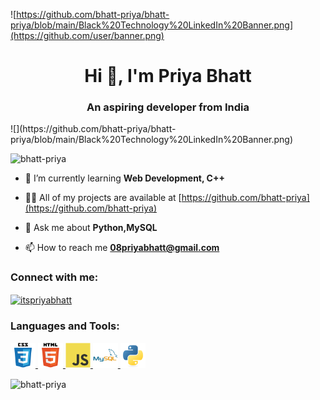 ![https://github.com/bhatt-priya/bhatt-priya/blob/main/Black%20Technology%20LinkedIn%20Banner.png](https://github.com/user/banner.png)
<h1 align="center">Hi 👋, I'm Priya Bhatt</h1>
<h3 align="center">An aspiring developer from India</h3>
![](https://github.com/bhatt-priya/bhatt-priya/blob/main/Black%20Technology%20LinkedIn%20Banner.png)
<p align="left"> <img src="https://komarev.com/ghpvc/?username=bhatt-priya&label=Profile%20views&color=0e75b6&style=flat" alt="bhatt-priya" /> </p>


- 🌱 I’m currently learning **Web Development, C++**

- 👨‍💻 All of my projects are available at [https://github.com/bhatt-priya](https://github.com/bhatt-priya)

- 💬 Ask me about **Python,MySQL**

- 📫 How to reach me **08priyabhatt@gmail.com**

<h3 align="left">Connect with me:</h3>
<p align="left">
<a href="https://twitter.com/itspriyabhatt" target="blank"><img align="center" src="https://raw.githubusercontent.com/rahuldkjain/github-profile-readme-generator/master/src/images/icons/Social/twitter.svg" alt="itspriyabhatt" height="30" width="40" /></a>
</p>

<h3 align="left">Languages and Tools:</h3>
<p align="left"> <a href="https://www.w3schools.com/css/" target="_blank" rel="noreferrer"> <img src="https://raw.githubusercontent.com/devicons/devicon/master/icons/css3/css3-original-wordmark.svg" alt="css3" width="40" height="40"/> </a> <a href="https://www.w3.org/html/" target="_blank" rel="noreferrer"> <img src="https://raw.githubusercontent.com/devicons/devicon/master/icons/html5/html5-original-wordmark.svg" alt="html5" width="40" height="40"/> </a> <a href="https://developer.mozilla.org/en-US/docs/Web/JavaScript" target="_blank" rel="noreferrer"> <img src="https://raw.githubusercontent.com/devicons/devicon/master/icons/javascript/javascript-original.svg" alt="javascript" width="40" height="40"/> </a> <a href="https://www.mysql.com/" target="_blank" rel="noreferrer"> <img src="https://raw.githubusercontent.com/devicons/devicon/master/icons/mysql/mysql-original-wordmark.svg" alt="mysql" width="40" height="40"/> </a> <a href="https://www.python.org" target="_blank" rel="noreferrer"> <img src="https://raw.githubusercontent.com/devicons/devicon/master/icons/python/python-original.svg" alt="python" width="40" height="40"/> </a> </p>



<p><img align="center" src="https://github-readme-stats.vercel.app/api/top-langs?username=bhatt-priya&show_icons=true&locale=en&layout=compact" alt="bhatt-priya" /></p>

